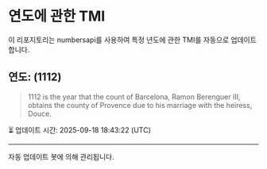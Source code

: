 
# 연도에 관한 TMI

이 리포지토리는 numbersapi를 사용하여 특정 년도에 관한 TMI를 자동으로 업데이트합니다.

## 연도: (1112)
> 1112 is the year that the count of Barcelona, Ramon Berenguer III, obtains the county of Provence due to his marriage with the heiress, Douce.

⏳ 업데이트 시간: 2025-09-18 18:43:22 (UTC)

---
자동 업데이트 봇에 의해 관리됩니다.
